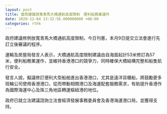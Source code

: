 ```yaml
---
layout: post
title: 當局建議放寬青馬大橋通航高度限制　便利船務業運作
date: 2020-12-04 13:32:56.000000000 +08:00
categories: rthk
---
```


政府建議修例放寬青馬大橋通航高度限制，今日刊憲，本月9日提交立法會進行先訂立後審議的程序。
 
運輸及房屋局發言人表示，大橋通航高度限制建議由自海面起計53米修訂為57米，便利船務業運作，並維持香港港口的競爭力，同時確保大橋結構完整和船隻航行安全。

發言人說，擬議修訂便利大型船舶進出香港港口，尤其是遠洋貨櫃船，將鼓勵更多班輪公司使用香港港口，從而帶動相關港口及海運配套服務需求，有助提升香港作為國際海運中心及珠三角地區轉運樞紐港的地位。

政府已就立法建議諮詢立法會經濟發展事務委員會及香港海運港口局，並獲得支持。   

